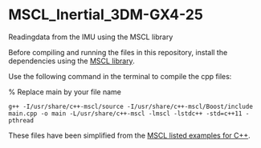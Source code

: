 # MSCL_Inertial_3DM-GX4-25
Readingdata from the IMU using the MSCL library

Before compiling and running the files in this repository, install the dependencies using the [MSCL library](https://github.com/LORD-MicroStrain/MSCL).

Use the following command in the terminal to compile the cpp files: 

% Replace main by your file name

`g++ -I/usr/share/c++-mscl/source -I/usr/share/c++-mscl/Boost/include main.cpp -o main -L/usr/share/c++-mscl -lmscl -lstdc++ -std=c++11 -pthread`

These files have been simplified from the [MSCL listed examples for C++](https://github.com/LORD-MicroStrain/MSCL/tree/master/MSCL_Examples/Inertial/C%2B%2B/MSCL_Inertial_Example_C%2B%2B/MSCL_Inertial_Example_C%2B%2B).
